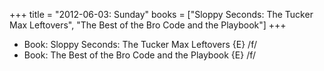 +++
title = "2012-06-03: Sunday"
books = ["Sloppy Seconds: The Tucker Max Leftovers", "The Best of the Bro Code and the Playbook"]
+++


* Book: Sloppy Seconds: The Tucker Max Leftovers {E} /f/
* Book: The Best of the Bro Code and the Playbook {E} /f/
